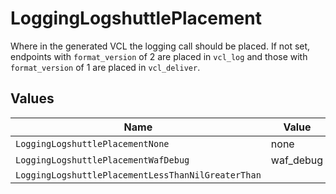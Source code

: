 # LoggingLogshuttlePlacement

Where in the generated VCL the logging call should be placed. If not set, endpoints with `format_version` of 2 are placed in `vcl_log` and those with `format_version` of 1 are placed in `vcl_deliver`.



## Values

| Name                                               | Value                                              |
| -------------------------------------------------- | -------------------------------------------------- |
| `LoggingLogshuttlePlacementNone`                   | none                                               |
| `LoggingLogshuttlePlacementWafDebug`               | waf_debug                                          |
| `LoggingLogshuttlePlacementLessThanNilGreaterThan` | <nil>                                              |